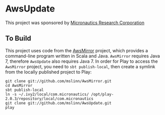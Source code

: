 # AwsUpdate #

This project was sponsored by [Micronautics Research Corporation](http://www.micronauticsresearch.com/)

## To Build ##

This project uses code from the [AwsMirror](https://github.com/mslinn/AwsMirror/) project, 
which provides a command-line program written in Scala and Java. `AwsMirror` requires Java 7, therefore `AwsUpdate` also requires Java 7.
In order for Play to access the `AwsMirror` project, you need to `sbt publish-local`, then create a symlink from the locally published project to Play:

    git clone git://github.com/mslinn/AwsMirror.git
    cd AwsMirror
    sbt publish-local
    ln -s ~/.ivy2/local/com.micronautics/ /opt/play-2.0.3/repository/local/com.micronautics
    git clone git://github.com/mslinn/AwsUpdate.git
    play

